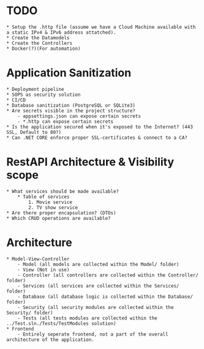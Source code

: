 # TODO
    * Setup the .http file (assume we have a Cloud Machine available with a static IPv4 & IPv6 address attatched).
    * Create the Datamodels
    * Create the Controllers
    * Docker(?)(For automation)

# Application Sanitization
    * Deployment pipeline
    * SOPS as security solution
    * CI/CD
    * Database sanitization (PostgreSQL or SQLite3)
    * Are secrets visible in the project structure?
        - appsettings.json can expose certain secrets
        - *.http can expose certain secrets
    * Is the application secured when it's exposed to the Internet? (443 SSL, Default to 80?)
    * Can .NET CORE enforce proper SSL-certificates & connect to a CA?

# RestAPI Architecture & Visibility scope
    * What services should be made available?
        * Table of services
            1. Movie service
            2. TV show service  
    * Are there proper encapsulation? (DTOs)
    * Which CRUD operations are available?

# Architecture
    * Model-View-Controller
        - Model (all models are collected within the Model/ folder)
        - View (Not in use)
        - Controller (all controllers are collected within the Controller/ folder)
        - Services (all services are collected within the Services/ folder)
        - Database (all database logic is collected within the Database/ folder)
        - Security (all security modules are collected within the Security/ folder)
        - Tests (all tests modules are collected within the ../Test.sln./Tests/TestModules solution)
    * Frontend
        - Entirely seperate frontend, not a part of the overall architecture of the application.
